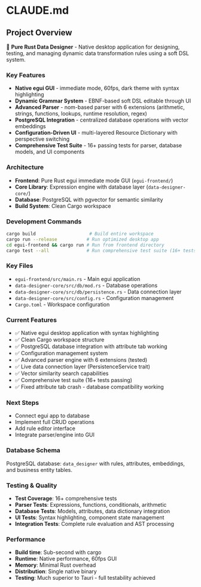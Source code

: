 # CLAUDE.md

## Project Overview

🦀 **Pure Rust Data Designer** - Native desktop application for designing, testing, and managing dynamic data transformation rules using a soft DSL system.

### Key Features
- **Native egui GUI** - immediate mode, 60fps, dark theme with syntax highlighting
- **Dynamic Grammar System** - EBNF-based soft DSL editable through UI
- **Advanced Parser** - nom-based parser with 6 extensions (arithmetic, strings, functions, lookups, runtime resolution, regex)
- **PostgreSQL Integration** - centralized database operations with vector embeddings
- **Configuration-Driven UI** - multi-layered Resource Dictionary with perspective switching
- **Comprehensive Test Suite** - 16+ passing tests for parser, database models, and UI components

### Architecture
- **Frontend**: Pure Rust egui immediate mode GUI (`egui-frontend/`)
- **Core Library**: Expression engine with database layer (`data-designer-core/`)
- **Database**: PostgreSQL with pgvector for semantic similarity
- **Build System**: Clean Cargo workspace

### Development Commands
```bash
cargo build                    # Build entire workspace
cargo run --release           # Run optimized desktop app
cd egui-frontend && cargo run # Run from frontend directory
cargo test --all              # Run comprehensive test suite (16+ tests)
```

### Key Files
- `egui-frontend/src/main.rs` - Main egui application
- `data-designer-core/src/db/mod.rs` - Database operations
- `data-designer-core/src/db/persistence.rs` - Data connection layer
- `data-designer-core/src/config.rs` - Configuration management
- `Cargo.toml` - Workspace configuration

### Current Features
- ✅ Native egui desktop application with syntax highlighting
- ✅ Clean Cargo workspace structure
- ✅ PostgreSQL database integration with attribute tab working
- ✅ Configuration management system
- ✅ Advanced parser engine with 6 extensions (tested)
- ✅ Live data connection layer (PersistenceService trait)
- ✅ Vector similarity search capabilities
- ✅ Comprehensive test suite (16+ tests passing)
- ✅ Fixed attribute tab crash - database compatibility working

### Next Steps
- Connect egui app to database
- Implement full CRUD operations
- Add rule editor interface
- Integrate parser/engine into GUI

### Database Schema
PostgreSQL database: `data_designer` with rules, attributes, embeddings, and business entity tables.

### Testing & Quality
- **Test Coverage**: 16+ comprehensive tests
- **Parser Tests**: Expressions, functions, conditionals, arithmetic
- **Database Tests**: Models, attributes, data dictionary integration
- **UI Tests**: Syntax highlighting, component state management
- **Integration Tests**: Complete rule evaluation and AST processing

### Performance
- **Build time**: Sub-second with cargo
- **Runtime**: Native performance, 60fps GUI
- **Memory**: Minimal Rust overhead
- **Distribution**: Single native binary
- **Testing**: Much superior to Tauri - full testability achieved